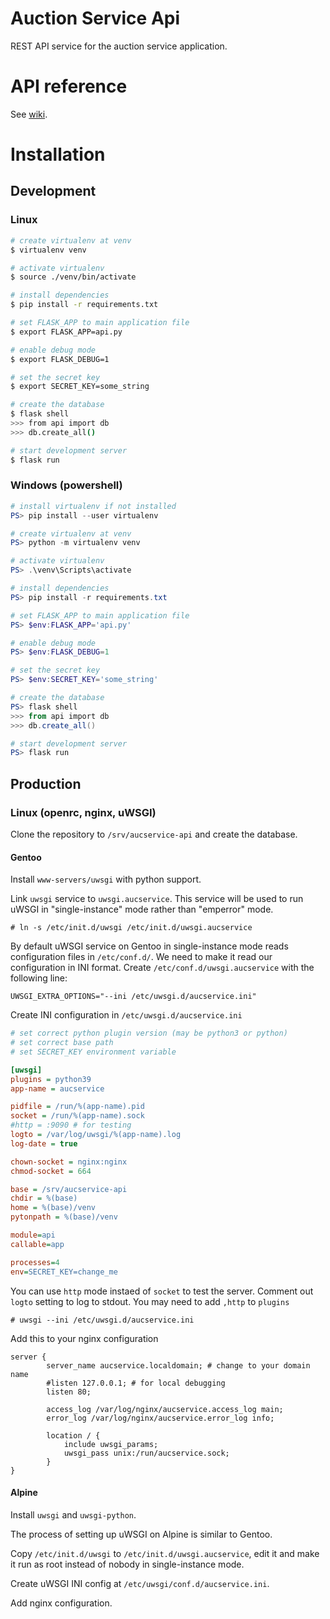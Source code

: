 # Auction Service Api

REST API service for the auction service application.

# API reference

See [wiki](https://github.com/aucservice/aucservice-api/wiki/REST-API).

# Installation

## Development

### Linux

```bash
# create virtualenv at venv
$ virtualenv venv

# activate virtualenv
$ source ./venv/bin/activate

# install dependencies
$ pip install -r requirements.txt 

# set FLASK_APP to main application file
$ export FLASK_APP=api.py

# enable debug mode
$ export FLASK_DEBUG=1

# set the secret key
$ export SECRET_KEY=some_string

# create the database
$ flask shell
>>> from api import db
>>> db.create_all()

# start development server
$ flask run
```

### Windows (powershell)

```powershell
# install virtualenv if not installed
PS> pip install --user virtualenv

# create virtualenv at venv
PS> python -m virtualenv venv

# activate virtualenv
PS> .\venv\Scripts\activate 

# install dependencies
PS> pip install -r requirements.txt 

# set FLASK_APP to main application file
PS> $env:FLASK_APP='api.py'

# enable debug mode
PS> $env:FLASK_DEBUG=1

# set the secret key
PS> $env:SECRET_KEY='some_string'

# create the database
PS> flask shell
>>> from api import db
>>> db.create_all()

# start development server
PS> flask run
```

## Production

### Linux (openrc, nginx, uWSGI)

Clone the repository to `/srv/aucservice-api` and create the database.

#### Gentoo

Install `www-servers/uwsgi` with python support.

Link `uwsgi` service to `uwsgi.aucservice`. This service will be used to run uWSGI in "single-instance" mode rather than "emperror" mode.

```
# ln -s /etc/init.d/uwsgi /etc/init.d/uwsgi.aucservice
```

By default uWSGI service on Gentoo in single-instance mode reads configuration files in `/etc/conf.d/`. We need to make it read our configuration in INI format. Create `/etc/conf.d/uwsgi.aucservice` with the following line:

```
UWSGI_EXTRA_OPTIONS="--ini /etc/uwsgi.d/aucservice.ini"
```

Create INI configuration in `/etc/uwsgi.d/aucservice.ini`

```ini
# set correct python plugin version (may be python3 or python)
# set correct base path
# set SECRET_KEY environment variable

[uwsgi]
plugins = python39
app-name = aucservice

pidfile = /run/%(app-name).pid
socket = /run/%(app-name).sock
#http = :9090 # for testing
logto = /var/log/uwsgi/%(app-name).log
log-date = true

chown-socket = nginx:nginx
chmod-socket = 664

base = /srv/aucservice-api
chdir = %(base)
home = %(base)/venv
pytonpath = %(base)/venv

module=api
callable=app

processes=4
env=SECRET_KEY=change_me
```

You can use `http` mode instaed of `socket` to test the server. Comment out `logto` setting to log to stdout. You may need to add `,http` to `plugins`

```
# uwsgi --ini /etc/uwsgi.d/aucservice.ini
```

Add this to your nginx configuration

```
server {
		server_name aucservice.localdomain; # change to your domain name
		#listen 127.0.0.1; # for local debugging
		listen 80;

		access_log /var/log/nginx/aucservice.access_log main;
		error_log /var/log/nginx/aucservice.error_log info;

		location / {
			include uwsgi_params;
			uwsgi_pass unix:/run/aucservice.sock;
		}
}
```

#### Alpine

Install `uwsgi` and `uwsgi-python`.

The process of setting up uWSGI on Alpine is similar to Gentoo.

Copy `/etc/init.d/uwsgi` to `/etc/init.d/uwsgi.aucservice`, edit it and make it run as root instead of nobody in single-instance mode.

Create uWSGI INI config at `/etc/uwsgi/conf.d/aucservice.ini`.

Add nginx configuration.
